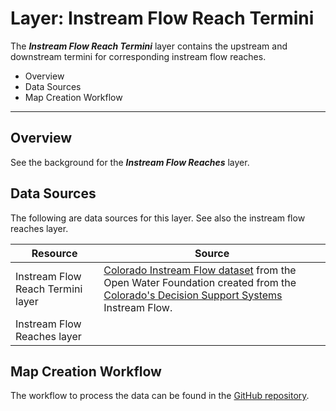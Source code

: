 # Layer: Instream Flow Reach Termini #

The ***Instream Flow Reach Termini*** layer contains the upstream and downstream
termini for corresponding instream flow reaches.

*   Overview
*   Data Sources
*   Map Creation Workflow

---

## Overview ##

See the background for the ***Instream Flow Reaches*** layer.

## Data Sources ##

The following are data sources for this layer.
See also the instream flow reaches layer.

| **Resource** | **Source** |
| -- | -- |
| Instream Flow Reach Termini layer | [Colorado Instream Flow dataset](https://data.openwaterfoundation.org/state/co/cwcb/instream-flow/) from the Open Water Foundation created from the [Colorado's Decision Support Systems](https://www.colorado.gov/pacific/cdss/gis-data-category) Instream Flow. |
| Instream Flow Reaches layer |

## Map Creation Workflow ##

The workflow to process the data can be found in the
[GitHub repository](https://github.com/OpenWaterFoundation/owf-infomapper-co-boulder/tree/master/workflow/BasinEntities/Environment-InstreamFlowReaches).
